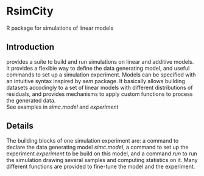 RsimCity
========

R package for simulations of linear models

Introduction
------------
provides a suite to build and run simulations on linear and additive models. It provides a flexible way to define the data generating model, and useful commands to set up a simulation experiment. Models can be specified with an intuitive syntax inspired by *sem* package. It basically allows building datasets accodingly to a set of linear models with different distributions of residuals, and provides mechanisms to apply custom functions to process the generated data.   
See examples in  *simc.model* and *experiment* 

Details
-----------

The building blocks of one simulation experiment are: a command to declare the data generating model *simc.model*, a command to set up the experiment *experiment* to be build on this model, and a command *run* to run the simulation drawing several samples and computing statistics on it. Many different functions are provided to fine-tune the model and the experiment.
